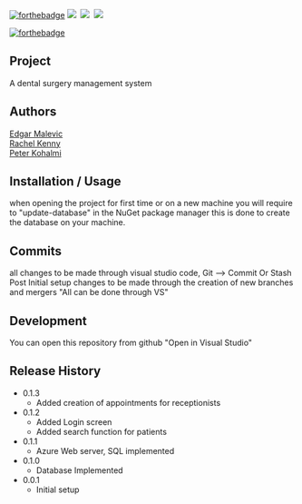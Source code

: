 [![forthebadge](https://forthebadge.com/images/badges/made-with-c-sharp.svg)](https://forthebadge.com)
<img src="https://img.shields.io/badge/.NET-512BD4?logo=dotnet&logoColor=fff"> 
<img src="https://img.shields.io/badge/MySQL-4479A1?logo=mysql&logoColor=fff"> 
<img src="https://img.shields.io/badge/NuGet-004880?logo=nuget&logoColor=fff"> 

  [![forthebadge](https://forthebadge.com/images/badges/60-percent-of-the-time-works-every-time.svg)](https://forthebadge.com)


## Project
A dental surgery management system 

## Authors
[Edgar Malevic ](https://github.com/EsMM27)  
[Rachel Kenny ](https://github.com/crn3)  
[Peter Kohalmi ](https://github.com/L00170570)

## Installation / Usage
when opening the project for first time or on a new machine you will require to 
"update-database" in the NuGet package manager
this is done to create the database on your machine.

## Commits
all changes to be made through visual studio code, 
Git --> Commit Or Stash
Post Initial setup changes to be made through the creation of new branches and mergers "All can be done through VS"

## Development
You can open this repository from github "Open in Visual Studio"

## Release History
* 0.1.3
    * Added creation of appointments for receptionists
* 0.1.2
    * Added Login screen 
    * Added search function for patients
* 0.1.1
    * Azure Web server, SQL implemented
* 0.1.0
    * Database Implemented
* 0.0.1
    * Initial setup

